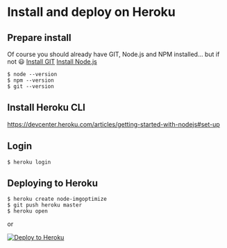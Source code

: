 # Install and deploy on Heroku

## Prepare install
Of course you should already have GIT, Node.js and NPM installed... but if not :smiley:
[Install GIT](https://git-scm.com/book/en/v2/Getting-Started-Installing-Git)
[Install Node.js](https://github.com/nodesource/distributions/blob/master/README.md)
```text
$ node --version
$ npm --version
$ git --version
```

## Install Heroku CLI
https://devcenter.heroku.com/articles/getting-started-with-nodejs#set-up

## Login
```text
$ heroku login
```

## Deploying to Heroku

```text
$ heroku create node-imgoptimize
$ git push heroku master
$ heroku open
```
or

[![Deploy to Heroku](https://www.herokucdn.com/deploy/button.svg)](https://heroku.com/deploy?template=https://github.com/AntonLukichev/node-imgoptimize)
